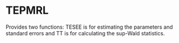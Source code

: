 # TEPMRL
Provides two functions: TESEE is for estimating the parameters and standard errors and TT is for calculating the sup-Wald statistics. 
